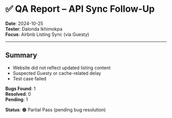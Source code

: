 # ✅ QA Report – API Sync Follow-Up

**Date**: 2024-10-25  
**Tester**: Dalonda Ikhimokpa  
**Focus**: Airbnb Listing Sync (via Guesty)

---

## Summary

- Website did not reflect updated listing content  
- Suspected Guesty or cache-related delay  
- Test case failed

**Bugs Found**: 1  
**Resolved**: 0  
**Pending**: 1

**Status**: 🟠 Partial Pass (pending bug resolution)
